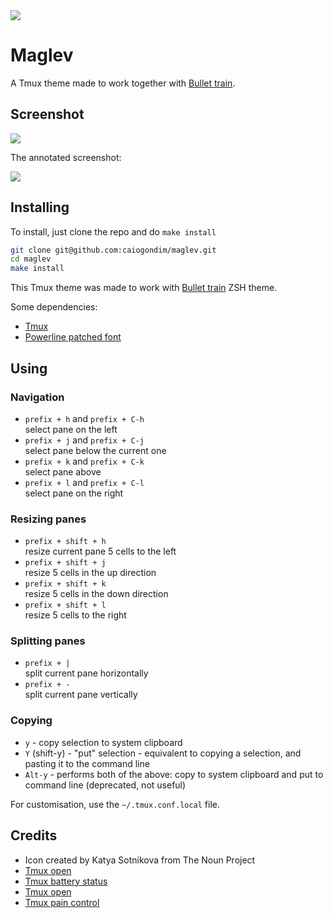 <img src="http://rawgit.com/caiogondim/maglev/master/logo/logo.svg">

# Maglev

A Tmux theme made to work together with [Bullet train](https://github.com/caiogondim/bullet-train-oh-my-zsh-theme).

## Screenshot

<img src="http://rawgit.com/caiogondim/maglev/master/img/screenshot.png">

The annotated screenshot:

<img src="http://rawgit.com/caiogondim/maglev/master/img/screenshot-annotated.png">

## Installing

To install, just clone the repo and do `make install`

```bash
git clone git@github.com:caiogondim/maglev.git
cd maglev
make install
```

This Tmux theme was made to work with [Bullet train](https://github.com/caiogondim/bullet-train-oh-my-zsh-theme) ZSH theme.

Some dependencies:
- [Tmux](http://tmux.github.io/)
- [Powerline patched font](https://github.com/powerline/fonts)

## Using

### Navigation

- `prefix + h` and `prefix + C-h`<br/>
  select pane on the left
- `prefix + j` and `prefix + C-j`<br/>
  select pane below the current one
- `prefix + k` and `prefix + C-k`<br/>
  select pane above
- `prefix + l` and `prefix + C-l`<br/>
  select pane on the right

### Resizing panes

- `prefix + shift + h`<br/>
  resize current pane 5 cells to the left
- `prefix + shift + j`<br/>
  resize 5 cells in the up direction
- `prefix + shift + k`<br/>
  resize 5 cells in the down direction
- `prefix + shift + l`<br/>
  resize 5 cells to the right

### Splitting panes

- `prefix + |`<br/>
  split current pane horizontally
- `prefix + -`<br/>
  split current pane vertically

### Copying
- `y` - copy selection to system clipboard
- `Y` (shift-y) - "put" selection - equivalent to copying a selection, and
  pasting it to the command line
- `Alt-y` - performs both of the above: copy to system clipboard and
  put to command line (deprecated, not useful)

For customisation, use the `~/.tmux.conf.local` file.

## Credits
- Icon created by Katya Sotnikova from The Noun Project
- [Tmux open](https://github.com/tmux-plugins/tmux-open)
- [Tmux battery status](https://github.com/tmux-plugins/tmux-battery)
- [Tmux open](https://github.com/tmux-plugins/tmux-open)
- [Tmux pain control](https://github.com/tmux-plugins/tmux-pain-control)
